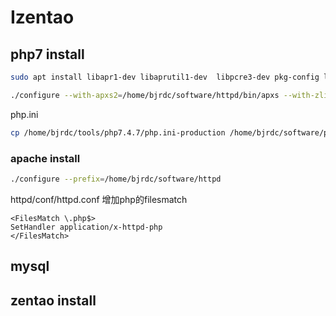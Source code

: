 Izentao
======

## php7 install

```sh
sudo apt install libapr1-dev libaprutil1-dev  libpcre3-dev pkg-config libxml2-dev libssl-dev libonig-dev libcurl-openssl1.0-dev
```



```sh
./configure --with-apxs2=/home/bjrdc/software/httpd/bin/apxs --with-zlib --prefix=/home/bjrdc/software/php --without-sqlite3 --enable-mysqlnd --with-mysqli=mysqlnd --with-pdo-mysql=mysqlnd --without-pdo-sqlite --prefix=/home/bjrdc/software/php --with-openssl --enable-mbstring --with-curl
```

php.ini

```sh
cp /home/bjrdc/tools/php7.4.7/php.ini-production /home/bjrdc/software/php/lib/php.ini
```



### apache install

```sh
./configure --prefix=/home/bjrdc/software/httpd
```

httpd/conf/httpd.conf
增加php的filesmatch

  ```
<FilesMatch \.php$>
SetHandler application/x-httpd-php
</FilesMatch>
  ```

## mysql



## zentao install

